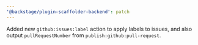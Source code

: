 ```yaml
---
'@backstage/plugin-scaffolder-backend': patch
---
```


Added new `github:issues:label` action to apply labels to issues, and also output `pullRequestNumber` from `publish:github:pull-request`.
